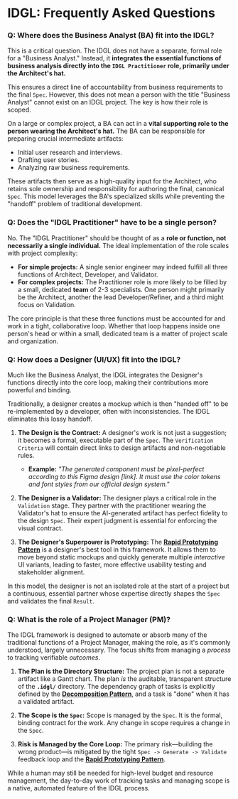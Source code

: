 # IDGL: Frequently Asked Questions

### Q: Where does the Business Analyst (BA) fit into the IDGL?

This is a critical question. The IDGL does not have a separate, formal role for a "Business Analyst." Instead, it **integrates the essential functions of business analysis directly into the `IDGL Practitioner` role, primarily under the Architect's hat.**

This ensures a direct line of accountability from business requirements to the final `Spec`. However, this does not mean a person with the title "Business Analyst" cannot exist on an IDGL project. The key is how their role is scoped.

On a large or complex project, a BA can act in a **vital supporting role to the person wearing the Architect's hat.** The BA can be responsible for preparing crucial intermediate artifacts:
*   Initial user research and interviews.
*   Drafting user stories.
*   Analyzing raw business requirements.

These artifacts then serve as a high-quality input for the Architect, who retains sole ownership and responsibility for authoring the final, canonical `Spec`. This model leverages the BA's specialized skills while preventing the "handoff" problem of traditional development.

### Q: Does the "IDGL Practitioner" have to be a single person?

No. The "IDGL Practitioner" should be thought of as a **role or function, not necessarily a single individual.** The ideal implementation of the role scales with project complexity:

*   **For simple projects:** A single senior engineer may indeed fulfill all three functions of Architect, Developer, and Validator.
*   **For complex projects:** The Practitioner role is more likely to be filled by a small, dedicated **team** of 2-3 specialists. One person might primarily be the Architect, another the lead Developer/Refiner, and a third might focus on Validation.

The core principle is that these three functions must be accounted for and work in a tight, collaborative loop. Whether that loop happens inside one person's head or within a small, dedicated team is a matter of project scale and organization.

### Q: How does a Designer (UI/UX) fit into the IDGL?

Much like the Business Analyst, the IDGL integrates the Designer's functions directly into the core loop, making their contributions more powerful and binding.

Traditionally, a designer creates a mockup which is then "handed off" to be re-implemented by a developer, often with inconsistencies. The IDGL eliminates this lossy handoff.

1.  **The Design is the Contract:** A designer's work is not just a suggestion; it becomes a formal, executable part of the `Spec`. The `Verification Criteria` will contain direct links to design artifacts and non-negotiable rules.
    *   **Example:** *"The generated component must be pixel-perfect according to this Figma design [link]. It must use the color tokens and font styles from our official design system."*

2.  **The Designer is a Validator:** The designer plays a critical role in the `Validation` stage. They partner with the practitioner wearing the Validator's hat to ensure the AI-generated artifact has perfect fidelity to the design `Spec`. Their expert judgment is essential for enforcing the visual contract.

3.  **The Designer's Superpower is Prototyping:** The **[Rapid Prototyping Pattern](./01-patterns/10-Pattern-Rapid-Prototyping.md)** is a designer's best tool in this framework. It allows them to move beyond static mockups and quickly generate multiple *interactive* UI variants, leading to faster, more effective usability testing and stakeholder alignment.

In this model, the designer is not an isolated role at the start of a project but a continuous, essential partner whose expertise directly shapes the `Spec` and validates the final `Result`.

### Q: What is the role of a Project Manager (PM)?

The IDGL framework is designed to automate or absorb many of the traditional functions of a Project Manager, making the role, as it's commonly understood, largely unnecessary. The focus shifts from managing a *process* to tracking verifiable *outcomes*.

1.  **The Plan is the Directory Structure:** The project plan is not a separate artifact like a Gantt chart. The plan *is* the auditable, transparent structure of the **`.idgl/`** directory. The dependency graph of tasks is explicitly defined by the **[Decomposition Pattern](./01-patterns/03-Pattern-Decomposition.md)**, and a task is "done" when it has a validated artifact.

2.  **The Scope is the `Spec`:** Scope is managed by the `Spec`. It is the formal, binding contract for the work. Any change in scope requires a change in the `Spec`.

3.  **Risk is Managed by the Core Loop:** The primary risk—building the wrong product—is mitigated by the tight `Spec -> Generate -> Validate` feedback loop and the **[Rapid Prototyping Pattern](./01-patterns/10-Pattern-Rapid-Prototyping.md)**.

While a human may still be needed for high-level budget and resource management, the day-to-day work of tracking tasks and managing scope is a native, automated feature of the IDGL process.
